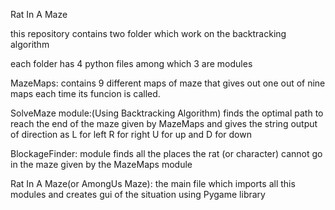 Rat In A Maze 

this repository contains two folder which work 
on the backtracking algorithm 

each folder has 4 python files among which 3
are modules 

MazeMaps: contains 9 different maps of maze
that gives out one out of nine maps each time
its funcion is called.

SolveMaze module:(Using Backtracking Algorithm)
finds the optimal path to reach the end of the
maze given by MazeMaps and gives the string 
output of direction as L for left R for right 
U for up and D for down

BlockageFinder: module finds all the places the
rat (or character) cannot go in the maze given
by the MazeMaps module


Rat In A Maze(or AmongUs Maze): the main file
which imports all this modules and creates gui
of the situation using Pygame library 




